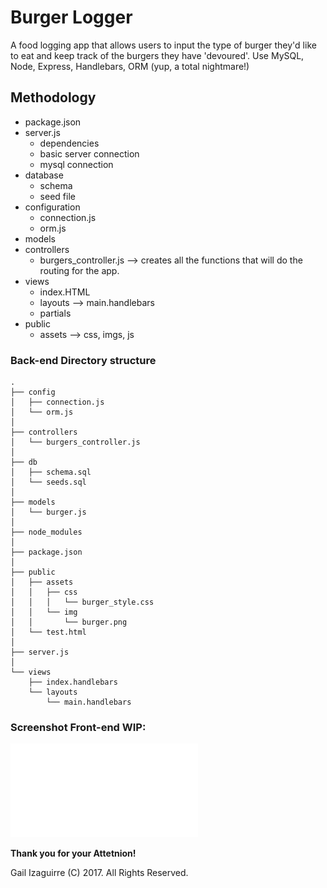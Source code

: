 # Burger Logger
A food logging app that allows users to input the type of burger they'd like to eat and keep track of the burgers they have 'devoured'.  Use MySQL, Node, Express, Handlebars, ORM (yup, a total nightmare!)

## Methodology
* package.json
* server.js
  * dependencies
  * basic server connection
  * mysql connection
* database
  * schema
  * seed file
* configuration
  * connection.js
  * orm.js
* models
* controllers
  * burgers_controller.js --> creates all the functions that will do the routing for the app.
* views
  * index.HTML
  * layouts --> main.handlebars
  * partials
* public
  * assets --> css, imgs, js

### Back-end Directory structure
```
.
├── config
│   ├── connection.js
│   └── orm.js
│ 
├── controllers
│   └── burgers_controller.js
│
├── db
│   ├── schema.sql
│   └── seeds.sql
│
├── models
│   └── burger.js
│ 
├── node_modules
│ 
├── package.json
│
├── public
│   ├── assets
│   │   ├── css
│   │   │   └── burger_style.css
│   │   └── img
│   │       └── burger.png
│   └── test.html
│
├── server.js
│
└── views
    ├── index.handlebars
    └── layouts
        └── main.handlebars
```
### Screenshot Front-end WIP:
![BurgerLogLogLog](./public/assets/css/img/BurgerLogLogLog.pdf)


**Thank you for your Attetnion!**

Gail Izaguirre (C) 2017.  All Rights Reserved.
